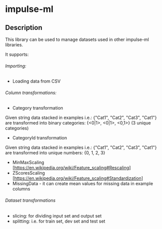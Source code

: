 # impulse-ml

## Description

This library can be used to manage datasets used in other impulse-ml
libraries.

It supports:

###### Importing:
 - Loading data from CSV

###### Column transformations:
 - Category transformation

Given string data stacked in examples i.e.: {"Cat1", "Cat2", "Cat3", "Cat1"}
are transformed into binary categories: {<0|1>, <0|1>, <0,1>}
(3 unique categories)

 - CategoryId transformation

Given string data stacked in examples i.e.: {"Cat1", "Cat2", "Cat3", "Cat1"}
are transformed into unique numbers: {0, 1, 2, 3}

 - MinMaxScaling [https://en.wikipedia.org/wiki/Feature_scaling#Rescaling]
 - ZScoresScaling [https://en.wikipedia.org/wiki/Feature_scaling#Standardization]
 - MissingData - it can create mean values for missing data in example columns

###### Dataset transformations

 - slicing: for dividing input set and output set
 - splitting: i.e. for train set, dev set and test set

